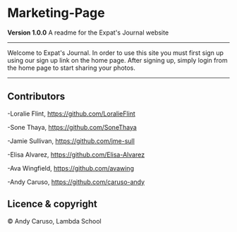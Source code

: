 # Marketing-Page


**Version 1.0.0**
A readme for the Expat's Journal website

---

Welcome to Expat's Journal.  In order to use this site you must first sign up using our sign up link on the home page. After signing up, simply login from the home page to start sharing your photos.

---

## Contributors

-Loralie Flint, https://github.com/LoralieFlint

-Sone Thaya, https://github.com/SoneThaya

-Jamie Sullivan, https://github.com/jme-sull

-Elisa Alvarez, https://github.com/Elisa-Alvarez

-Ava Wingfield, https://github.com/avawing

-Andy Caruso, https://github.com/caruso-andy

## Licence & copyright

© Andy Caruso, Lambda School
